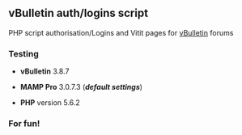 ## vBulletin auth/logins script

PHP script authorisation/Logins and Vitit pages for [vBulletin](http://en.wikipedia.org/wiki/VBulletin) forums



### Testing

* **vBulletin** 3.8.7

* **MAMP Pro** 3.0.7.3 (***default settings***)
* **PHP** version 5.6.2



### For fun!



